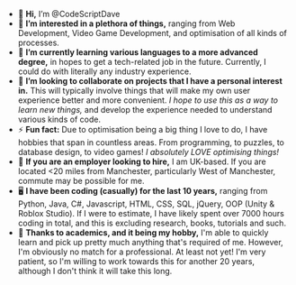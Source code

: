 - 👋 **Hi,** I’m @CodeScriptDave
- 👀 **I’m interested in a plethora of things,** ranging from Web Development, Video Game Development, and optimisation of all kinds of processes.
- 🌱 **I’m currently learning various languages to a more advanced degree,** in hopes to get a tech-related job in the future. Currently, I could do with literally any industry experience.
- 💞️ **I’m looking to collaborate on projects that I have a personal interest in.** This will typically involve things that will make my own user experience better and more convenient. _I hope to use this as a way to learn new things,_ and develop the experience needed to understand various kinds of code.
- ⚡ **Fun fact:** Due to optimisation being a big thing I love to do, I have hobbies that span in countless areas. From programming, to puzzles, to database design, to video games! _I absolutely LOVE optimising things!_
- 📢 **If you are an employer looking to hire,** I am UK-based. If you are located <20 miles from Manchester, particularly West of Manchester, commute may be possible for me.  
- 🖥 **I have been coding (casually) for the last 10 years,** ranging from Python, Java, C#, Javascript, HTML, CSS, SQL, jQuery, OOP (Unity & Roblox Studio). If I were to estimate, I have likely spent over 7000 hours coding in total, and this is excluding research, books, tutorials and such.
- 📝 **Thanks to academics, and it being my hobby,** I'm able to quickly learn and pick up pretty much anything that's required of me. However, I'm obviously no match for a professional. At least not yet! I'm very patient, so I'm willing to work towards this for another 20 years, although I don't think it will take this long. 

<!---
CodeScriptDave/CodeScriptDave is a ✨ special ✨ repository because its `README.md` (this file) appears on your GitHub profile.
You can click the Preview link to take a look at your changes.
--->
